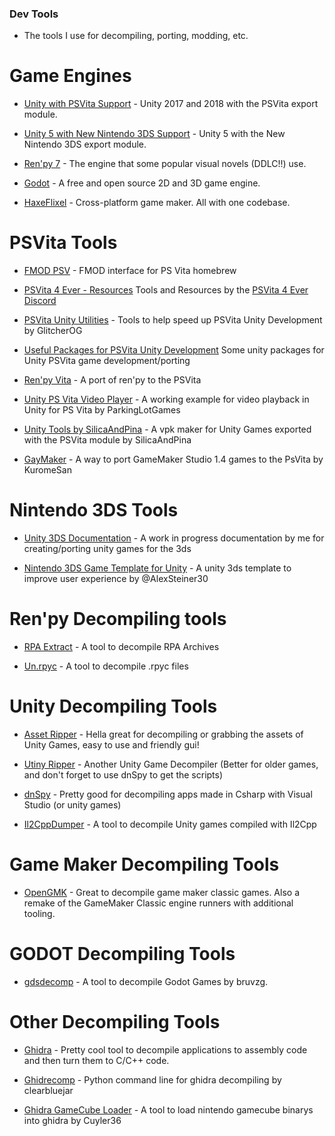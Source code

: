 ### Dev Tools

- The tools I use for decompiling, porting, modding, etc.

# Game Engines

- [Unity with PSVita Support](https://drive.google.com/drive/folders/1_q5bfUZexDKKUw6qGz6rJZ7yoNDaWFmg) - Unity 2017 and 2018 with the PSVita export module.

- [Unity 5 with New Nintendo 3DS Support](https://archive.org/details/unity-for-3-ds) - Unity 5 with the New Nintendo 3DS export module.

- [Ren'py 7](https://www.renpy.org/latest-7.html) - The engine that some popular visual novels (DDLC!!) use.

- [Godot](https://godotengine.org/download/windows/) - A free and open source 2D and 3D game engine.

- [HaxeFlixel](https://haxeflixel.com/documentation/getting-started/) - Cross-platform game maker. All with one codebase.

# PSVita Tools

- [FMOD PSV](https://github.com/GrapheneCt/FMOD-PSV) - FMOD interface for PS Vita homebrew

- [PSVita 4 Ever - Resources](https://docs.google.com/document/d/1VPwrSiBEzdKzhxGj16Ms2e7O-ThU3xDkq47JJVEQz6I/edit#) Tools and Resources by the [PSVita 4 Ever Discord](https://discord.gg/AgCDtU9Amq)

- [PSVita Unity Utilities](https://github.com/GlitcherOG/PSVita-Unity-Utilities) - Tools to help speed up PSVita Unity Development by GlitcherOG

- [Useful Packages for PSVita Unity Development](https://rentry.org/vitausefulpackages) Some unity packages for Unity PSVita game development/porting

- [Ren'py Vita](https://github.com/SonicMastr/renpy-vita) - A port of ren'py to the PSVita

- [Unity PS Vita Video Player](https://github.com/ParkingLotGames/Unity-PS-Vita-Video-Player) - A working example for video playback in Unity for PS Vita by ParkingLotGames

- [Unity Tools by SilicaAndPina](https://bitbucket.org/SilicaAndPina/unitytools/downloads/UnityTools.exe) - A vpk maker for Unity Games exported with the PSVita module by SilicaAndPina

- [GayMaker](https://github.com/KuromeSan/GayMaker/releases/tag/v1.7.7) - A way to port GameMaker Studio 1.4 games to the PsVita by KuromeSan

# Nintendo 3DS Tools

* [Unity 3DS Documentation](https://github.com/TyDevX/Unity3DS) - A work in progress documentation by me for creating/porting unity games for the 3ds

* [Nintendo 3DS Game Template for Unity](https://github.com/AlexSteiner30/Unity-Nintendo-3DS) - A unity 3ds template to improve user experience by @AlexSteiner30

# Ren'py Decompiling tools

- [RPA Extract](https://github.com/TyDevX/renpy-decomp-tools/raw/main/rpaExtract-OldVersion.exe) - A tool to decompile RPA Archives

- [Un.rpyc](https://github.com/TyDevX/renpy-decomp-tools/raw/main/un.rpyc) - A tool to decompile .rpyc files

# Unity Decompiling Tools

- [Asset Ripper](https://github.com/AssetRipper/AssetRipper/releases/latest) - Hella great for decompiling or grabbing the assets of Unity Games, easy to use and friendly gui!

- [Utiny Ripper](https://github.com/mafaca/UtinyRipper) - Another Unity Game Decompiler (Better for older games, and don't forget to use dnSpy to get the scripts)

- [dnSpy](https://github.com/dnSpy/dnSpy/releases/tag/v6.1.8) - Pretty good for decompiling apps made in Csharp with Visual Studio (or unity games)

- [Il2CppDumper](https://github.com/Perfare/Il2CppDumper/releases/latest) - A tool to decompile Unity games compiled with Il2Cpp

# Game Maker Decompiling Tools

- [OpenGMK](https://github.com/OpenGMK/OpenGMK/tree/master) - Great to decompile game maker classic games. Also a remake of the GameMaker Classic engine runners with additional tooling.

# GODOT Decompiling Tools

- [gdsdecomp](https://github.com/bruvzg/gdsdecomp/releases/latest) - A tool to decompile Godot Games by bruvzg.

# Other Decompiling Tools

- [Ghidra](https://github.com/NationalSecurityAgency/ghidra/releases/latest) - Pretty cool tool to decompile applications to assembly code and then turn them to C/C++ code.

- [Ghidrecomp](https://github.com/clearbluejar/ghidrecomp/releases/latest) - Python command line for ghidra decompiling by clearbluejar

- [Ghidra GameCube Loader](https://github.com/Cuyler36/Ghidra-GameCube-Loader/releases/latest) - A tool to load nintendo gamecube binarys into ghidra by Cuyler36
